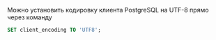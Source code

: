 Можно установить кодировку клиента PostgreSQL на UTF-8 прямо через команду

```sql
SET client_encoding TO 'UTF8';
```